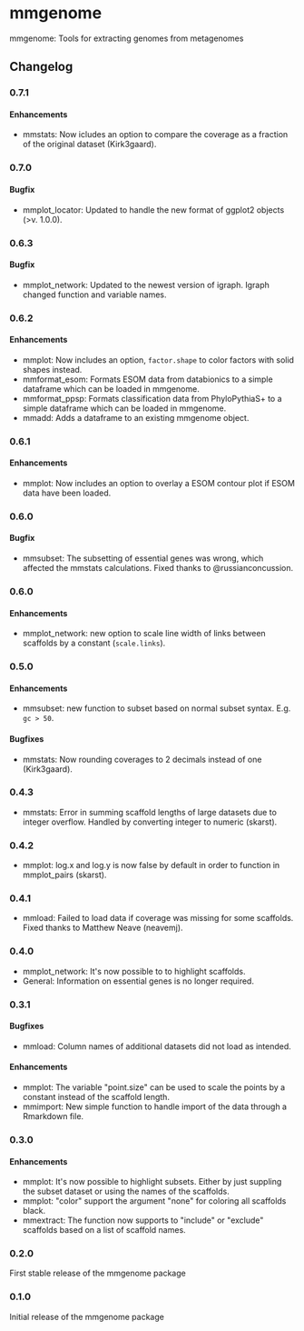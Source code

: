 mmgenome
========

mmgenome: Tools for extracting genomes from metagenomes

## Changelog

### 0.7.1
#### Enhancements
 - mmstats: Now icludes an option to compare the coverage as a fraction of the original dataset (Kirk3gaard).

### 0.7.0
#### Bugfix
 - mmplot_locator: Updated to handle the new format of ggplot2 objects (>v. 1.0.0).

### 0.6.3
#### Bugfix
 - mmplot_network: Updated to the newest version of igraph. Igraph changed function and variable names.

### 0.6.2
#### Enhancements
 - mmplot: Now includes an option, `factor.shape` to color factors with solid shapes instead.
 - mmformat_esom: Formats ESOM data from databionics to a simple dataframe which can be loaded in mmgenome.
 - mmformat_ppsp: Formats classification data from PhyloPythiaS+ to a simple dataframe which can be loaded in mmgenome.
 - mmadd: Adds a dataframe to an existing mmgenome object.

### 0.6.1
#### Enhancements
 - mmplot: Now includes an option to overlay a ESOM contour plot if ESOM data have been loaded.

### 0.6.0
#### Bugfix
 - mmsubset: The subsetting of essential genes was wrong, which affected the mmstats calculations. Fixed thanks to @russianconcussion.  

### 0.6.0
#### Enhancements
 - mmplot_network: new option to scale line width of links between scaffolds by a constant (`scale.links`).

### 0.5.0
#### Enhancements
 - mmsubset: new function to subset based on normal subset syntax. E.g. `gc > 50`.
 
#### Bugfixes
 - mmstats: Now rounding coverages to 2 decimals instead of one (Kirk3gaard).

### 0.4.3
 - mmstats: Error in summing scaffold lengths of large datasets due to integer overflow. Handled by converting integer to numeric (skarst).

### 0.4.2
 - mmplot: log.x and log.y is now false by default in order to function in mmplot_pairs (skarst).

### 0.4.1
 - mmload: Failed to load data if coverage was missing for some scaffolds. Fixed thanks to Matthew Neave (neavemj).

### 0.4.0
 - mmplot_network: It's now possible to to highlight scaffolds.
 - General: Information on essential genes is no longer required.

### 0.3.1
#### Bugfixes
 - mmload: Column names of additional datasets did not load as intended.
 
#### Enhancements 
 - mmplot: The variable "point.size" can be used to scale the points by a constant instead of the scaffold length.
 - mmimport: New simple function to handle import of the data through a Rmarkdown file.

### 0.3.0
#### Enhancements
 - mmplot: It's now possible to highlight subsets. Either by just suppling the subset dataset or using the names of the scaffolds.
 - mmplot: "color" support the argument "none" for coloring all scaffolds black.
 - mmextract: The function now supports to "include" or "exclude" scaffolds based on a list of scaffold names.

### 0.2.0
First stable release of the mmgenome package

### 0.1.0
Initial release of the mmgenome package
